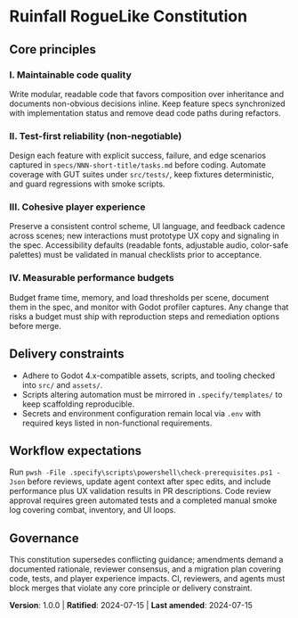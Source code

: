 ﻿# Ruinfall RogueLike Constitution

## Core principles

### I. Maintainable code quality
Write modular, readable code that favors composition over inheritance and documents non-obvious decisions inline.
Keep feature specs synchronized with implementation status and remove dead code paths during refactors.

### II. Test-first reliability (non-negotiable)
Design each feature with explicit success, failure, and edge scenarios captured in `specs/NNN-short-title/tasks.md` before coding.
Automate coverage with GUT suites under `src/tests/`, keep fixtures deterministic, and guard regressions with smoke scripts.

### III. Cohesive player experience
Preserve a consistent control scheme, UI language, and feedback cadence across scenes; new interactions must prototype UX copy and signaling in the spec.
Accessibility defaults (readable fonts, adjustable audio, color-safe palettes) must be validated in manual checklists prior to acceptance.

### IV. Measurable performance budgets
Budget frame time, memory, and load thresholds per scene, document them in the spec, and monitor with Godot profiler captures.
Any change that risks a budget must ship with reproduction steps and remediation options before merge.

## Delivery constraints
- Adhere to Godot 4.x-compatible assets, scripts, and tooling checked into `src/` and `assets/`.
- Scripts altering automation must be mirrored in `.specify/templates/` to keep scaffolding reproducible.
- Secrets and environment configuration remain local via `.env` with required keys listed in non-functional requirements.

## Workflow expectations
Run `pwsh -File .specify\scripts\powershell\check-prerequisites.ps1 -Json` before reviews, update agent context after spec edits,
and include performance plus UX validation results in PR descriptions. Code review approval requires green automated tests and a completed
manual smoke log covering combat, inventory, and UI loops.

## Governance
This constitution supersedes conflicting guidance; amendments demand a documented rationale, reviewer consensus, and a migration plan covering code,
tests, and player experience impacts. CI, reviewers, and agents must block merges that violate any core principle or delivery constraint.

**Version**: 1.0.0 | **Ratified**: 2024-07-15 | **Last amended**: 2024-07-15
